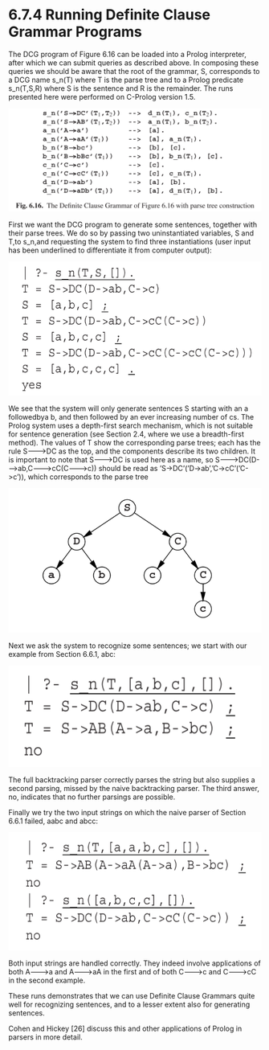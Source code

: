 # 6.7.4 Running Definite Clause Grammar Programs

The DCG program of Figure 6.16 can be loaded into a Prolog interpreter, after which we can submit queries as described above. In composing these queries we should be aware that the root of the grammar, S, corresponds to a DCG name s_n(T) where T is the parse tree and to a Prolog predicate s_n(T,S,R) where S is the sentence and R is the remainder. The runs presented here were performed on C-Prolog version 1.5.

![图6.7.4_1-Fig.6.16](../../img/6.7.4_1-Fig.6.16.png)

First we want the DCG program to generate some sentences, together with their parse trees. We do so by passing two uninstantiated variables, S and T,to s_n,and requesting the system to find three instantiations (user input has been underlined to differentiate it from computer output):

![图6.7.4_2](../../img/6.7.4_2.png)

We see that the system will only generate sentences S starting with an a followedbya b, and then followed by an ever increasing number of cs. The Prolog system uses a depth-first search mechanism, which is not suitable for sentence generation (see Section 2.4, where we use a breadth-first method). The values of T show the corresponding parse trees; each has the rule S--->DC as the top, and the components describe its two children. It is important to note that S--->DC is used here as a name, so S--->DC(D--->ab,C--->cC(C--->c)) should be read as ’S->DC’(’D->ab’,’C->cC’(’C->c’)), which corresponds to the parse tree

![图6.7.4_3](../../img/6.7.4_3.png)

Next we ask the system to recognize some sentences; we start with our example from Section 6.6.1, abc:

![图6.7.4_4](../../img/6.7.4_4.png)

The full backtracking parser correctly parses the string but also supplies a second parsing, missed by the naive backtracking parser. The third answer, no, indicates that no further parsings are possible. 

Finally we try the two input strings on which the naive parser of Section 6.6.1 failed, aabc and abcc:

![图6.7.4_5](../../img/6.7.4_5.png)

Both input strings are handled correctly. They indeed involve applications of both A--->a and A--->aA in the first and of both C--->c and C--->cC in the second example.

These runs demonstrates that we can use Definite Clause Grammars quite well for recognizing sentences, and to a lesser extent also for generating sentences.

Cohen and Hickey [26] discuss this and other applications of Prolog in parsers in more detail.
